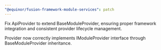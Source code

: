 ```yaml
---
"@equinor/fusion-framework-module-services": patch
---
```


Fix ApiProvider to extend BaseModuleProvider, ensuring proper framework integration and consistent provider lifecycle management.

Provider now correctly implements IModuleProvider interface through BaseModuleProvider inheritance.
